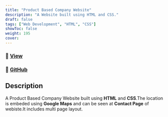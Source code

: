 ```yaml
---
title: "Product Based Company Website"
description: "A Website built using HTML and CSS."
draft: false
tags: ["Web Development", "HTML", "CSS"]
showToc: false
weight: 195
cover:
--- 
```

### 🔗 [View](https://github.com/Abhigyan-Srivastava/Product_Based_Company_Basic_Website_Udemy_Project)
### 🔗 [GitHub](https://abhigyan-srivastava.github.io/Product_Based_Company_Basic_Website_Udemy_Project/)

## Description

A Product Based Company  Website built using **HTML** and **CSS**.The location is embeded using **Google Maps** and can be seen at **Contact Page** of webiste.It includes multi page layout.